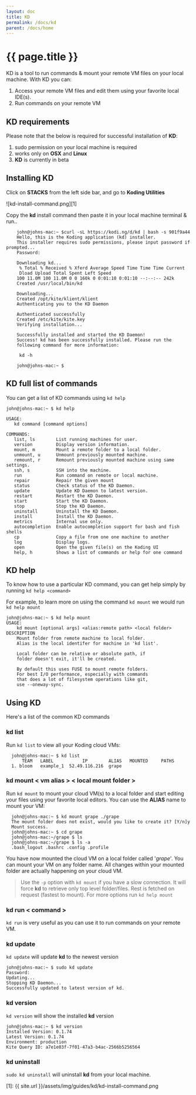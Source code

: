 ```yaml
---
layout: doc
title: KD
permalink: /docs/kd
parent: /docs/home
---
```


# {{ page.title }}

KD is a tool to run commands & mount your remote VM files on your local machine. With KD you can:

1. Access your remote VM files and edit them using your favorite local IDE(s).
2. Run commands on your remote VM

## KD requirements

Please note that the below is required for successful installation of **KD**:

1. sudo permission on your local machine is required
2. works only on **OSX** and **Linux**
3. **KD** is currently in beta

## Installing KD

Click on **STACKS** from the left side bar, and go to **Koding Utilities**

![kd-install-command.png][1]

Copy the **kd** install command then paste it in your local machine terminal &amp; run..

```
    john@johns-mac:~ $curl -sL https://kodi.ng/d/kd | bash -s 901f9a44
    Hello, this is the Koding application (kd) installer.
    This installer requires sudo permissions, please input password if prompted...
    Password:

    Downloading kd...
     % Total % Received % Xferd Average Speed Time Time Time Current
     Dload Upload Total Spent Left Speed
    100 11.0M 100 11.0M 0 0 160k 0 0:01:10 0:01:10 --:--:-- 242k
    Created /usr/local/bin/kd

    Downloading...
    Created /opt/kite/klient/klient
    Authenticating you to the KD Daemon

    Authenticated successfully
    Created /etc/kite/kite.key
    Verifying installation...

    Successfully installed and started the KD Daemon!
    Success! kd has been successfully installed. Please run the
    following command for more information:

     kd -h

    john@johns-mac:~ $
```

## KD full list of commands

You can get a list of KD commands using `kd help`

```
john@johns-mac:~ $ kd help

USAGE:
   kd command [command options]

COMMANDS:
   list, ls        List running machines for user.
   version         Display version information.
   mount, m        Mount a remote folder to a local folder.
   unmount, u      Unmount previously mounted machine.
   remount, r      Remount previously mounted machine using same settings.
   ssh, s          SSH into the machine.
   run             Run command on remote or local machine.
   repair          Repair the given mount
   status          Check status of the KD Daemon.
   update          Update KD Daemon to latest version.
   restart         Restart the KD Daemon.
   start           Start the KD Daemon.
   stop            Stop the KD Daemon.
   uninstall       Uninstall the KD Daemon.
   install         Install the KD Daemon.
   metrics         Internal use only.
   autocompletion  Enable autocompletion support for bash and fish shells
   cp              Copy a file from one one machine to another
   log             Display logs.
   open            Open the given file(s) on the Koding UI
   help, h         Shows a list of commands or help for one command
```

## KD help

To know how to use a particular KD command, you can get help simply by running `kd help <command>`

For example, to learn more on using the command `kd mount` we would run `kd help mount`

```
john@johns-mac:~ $ kd help mount
USAGE:
    kd mount [optional args] <alias:remote path> <local folder>
DESCRIPTION
    Mount folder from remote machine to local folder.
    Alias is the local identifer for machine in 'kd list'.

    Local folder can be relative or absolute path, if
    folder doesn't exit, it'll be created.

    By default this uses FUSE to mount remote folders.
    For best I/O performance, especially with commands
    that does a lot of filesystem operations like git,
    use --oneway-sync.
```

## Using KD

Here's a list of the common KD commands

### kd list

Run `kd list` to view all your Koding cloud VMs:

```
  john@johns-mac:~ $ kd list
      TEAM   LABEL           IP        ALIAS   MOUNTED     PATHS
  1. bloom   example_1  52.49.116.216  grape
```

### kd mount < vm alias > < local mount folder >

Run `kd mount` to mount your cloud VM(s) to a local folder and start editing your files using your favorite local editors. You can use the **ALIAS** name to mount your VM:

```
  john@johns-mac:~ $ kd mount grape ./grape
  The mount folder does not exist, would you like to create it? [Y/n]y
  Mount success.
  john@johns-mac:~ $ cd grape
  john@johns-mac:~/grape $ ls
  john@johns-mac:~/grape $ ls -a
  .bash_logout .bashrc .config .profile
```

You have now mounted the cloud VM on a local folder called '_grape_'. You can mount your VM on any folder name. All changes within your mounted folder are actually happening on your cloud VM.

> Use the `-p` option with `kd mount` if you have a slow connection. It will force **kd** to retrieve only top level folder/files. Rest is fetched on request (fastest to mount). For more options run `kd help mount`

### kd run < command >

`kd run` is very useful as you can use it to run commands on your remote VM.

### kd update

`kd update` will update **kd** to the newest version

```
john@johns-mac:~ $ sudo kd update
Password:
Updating...
Stopping KD Daemon...
Successfully updated to latest version of kd.
```

### kd version

`kd version` will show the installed **kd** version

```
john@johns-mac:~ $ kd version
Installed Version: 0.1.74
Latest Version: 0.1.74
Environment: production
Kite Query ID: a7e1e03f-7f01-47a3-b4ac-2566b5256564
```

### kd uninstall

`sudo kd uninstall` will uninstall **kd** from your local machine.


[1]: {{ site.url }}/assets/img/guides/kd/kd-install-command.png
